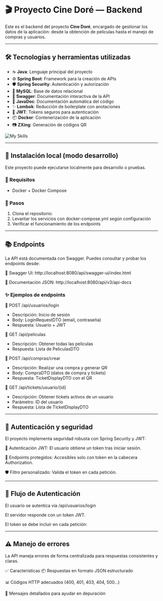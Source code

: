 # 🎬 Proyecto Cine Doré — Backend

Este es el backend del proyecto **Cine Doré**, encargado de gestionar los datos de la aplicación: desde la obtención de películas hasta el manejo de compras y usuarios.

---

## 🛠️ Tecnologías y herramientas utilizadas

- ☕ **Java**: Lenguaje principal del proyecto  
- ⚙️ **Spring Boot**: Framework para la creación de APIs  
- 🛡️ **Spring Security**: Autenticación y autorización  
- 🐬 **MySQL**: Base de datos relacional  
- 📘 **Swagger**: Documentación interactiva de la API  
- 📄 **JavaDoc**: Documentación automática del código  
- ✨ **Lombok**: Reducción de boilerplate con anotaciones  
- 🔐 **JWT**: Tokens seguros para autenticación  
- 📦 **Docker**: Contenerización de la aplicación  
- 📷 **ZXing**: Generación de códigos QR  


![My Skills](https://skillicons.dev/icons?i=java,spring,mysql,docker)

---

## 🧪 Instalación local (modo desarrollo)

Este proyecto puede ejecutarse localmente para desarrollo o pruebas.

### 🔧 Requisitos

- Docker + Docker Compose

### 🚀 Pasos

1. Clona el repositorio:
2. Levantar los servicios con docker-compose.yml según configuración
3. Verificar el funcionamiento de los endpoints

---

## 📚 Endpoints
La API está documentada con Swagger. Puedes consultar y probar los endpoints desde:

🔗 Swagger UI: http://localhost:8080/api/swagger-ui/index.html

🔗 Documentación JSON: http://localhost:8080/api/v3/api-docs

### ✨ Ejemplos de endpoints


🔐 POST /api/usuarios/login
  - Descripción: Inicio de sesión
  - Body: LoginRequestDTO (email, contraseña)
  - Respuesta: Usuario + JWT

🎥 GET /api/peliculas
  - Descripción: Obtener todas las películas
  - Respuesta: Lista de PeliculasDTO

🛒 POST /api/compras/crear
  - Descripción: Realizar una compra y generar QR
  - Body: CompraDTO (datos de compra y tickets)
  - Respuesta: TicketDisplayDTO con el QR

🎫 GET /api/tickets/usuario/{id}
  - Descripción: Obtener tickets activos de un usuario
  - Parámetro: ID del usuario
  - Respuesta: Lista de TicketDisplayDTO

---

## 🔐 Autenticación y seguridad
El proyecto implementa seguridad robusta con Spring Security y JWT:

🔑 Autenticación JWT: El usuario obtiene un token tras iniciar sesión.

🧱 Endpoints protegidos: Accesibles solo con token en la cabecera Authorization.

🛡️ Filtro personalizado: Valida el token en cada petición.

---

## 🔁 Flujo de Autenticación
El usuario se autentica vía /api/usuarios/login

El servidor responde con un token JWT.

El token se debe incluir en cada petición:

---

## ⚠️ Manejo de errores
La API maneja errores de forma centralizada para respuestas consistentes y claras.

✅ Características
📦 Respuestas en formato JSON estructurado

📊 Códigos HTTP adecuados (400, 401, 403, 404, 500…)

🧾 Mensajes detallados para ayudar en depuración
